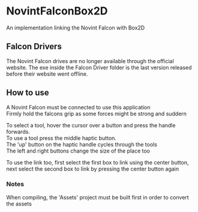 # NovintFalconBox2D
An implementation linking the Novint Falcon with Box2D  

## Falcon Drivers
The Novint Falcon drives are no longer available through the official website. The exe inside the Falcon Driver folder is the last version released before their website went offline.  

## How to use
A Novint Falcon must be connected to use this application  
Firmly hold the falcons grip as some forces might be strong and suddern  

To select a tool, hover the cursor over a button and press the handle forwards.  
To use a tool press the middle haptic button.  
The 'up' button on the haptic handle cycles through the tools  
The left and right buttons change the size of the place too  

To use the link too, first select the first box to link using the center button, next select the second box to link by pressing the center button again

### Notes
When compiling, the 'Assets' project must be built first in order to convert the assets  